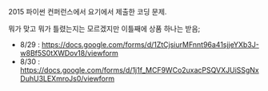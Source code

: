 2015 파이썬 컨퍼런스에서 요기에서 제출한 코딩 문제.

뭐가 맞고 뭐가 틀렸는지는 모르겠지만 이틀째에 상품 하나는 받음;


* 8/29 : https://docs.google.com/forms/d/1ZtCjsiurMFnnt96a41sjjeYXb3J-w8Bf5S0tXWDov18/viewform
* 8/30 : https://docs.google.com/forms/d/1j1f_MCF9WCo2uxacPSQVXJUiSSgNxDuhU3LEXmroJs0/viewform
